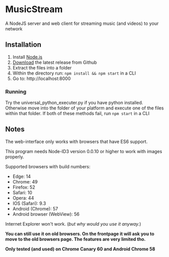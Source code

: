 # MusicStream
A NodeJS server and web client for streaming music (and videos) to your network

## Installation
1. Install [Node.js](https://nodejs.org/en/download/package-manager/)
2. [Download](https://github.com/jantje19/MusicStream/releases/) the latest release from Github
3. Extract the files into a folder
4. Within the directory run: `npm install && npm start` in a CLI
5. Go to: http://localhost:8000

### Running
Try the universal_python_executer.py if you have python installed.
Otherwise move into the folder of your platform and execute one of the files within that folder.
If both of these methods fail, run `npm start` in a CLI

## Notes
The web-interface only works with browsers that have ES6 support.

This program needs Node-ID3 version 0.0.10 or higher to work with images properly.

Supported browsers with build numbers:
- Edge: 14
- Chrome: 49
- Firefox: 52
- Safari: 10
- Opera: 44
- IOS (Safari): 9.3
- Android (Chrome): 57
- Android browser (WebView): 56

Internet Explorer won't work. (*but why would you use it anyway.*)

**You can still use it on old browsers. On the frontpage it will ask you to move to the old browsers page. The features are very limited tho.**

**Only tested (and used) on Chrome Canary 60 and Android Chrome 58**
